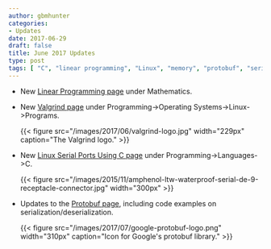 ```yaml
---
author: gbmhunter
categories:
- Updates
date: 2017-06-29
draft: false
title: June 2017 Updates
type: post
tags: [ "C", "linear programming", "Linux", "memory", "protobuf", "serial port", "serialization", "Valgrind" ]
---
```


* New [Linear Programming page](/mathematics/linear-programming) under Mathematics.
* New [Valgrind page](/programming/operating-systems/linux/programs/valgrind) under Programming->Operating Systems->Linux->Programs.  

	{{< figure src="/images/2017/06/valgrind-logo.jpg" width="229px" caption="The Valgrind logo." >}}

* New [Linux Serial Ports Using C page](/programming/operating-systems/linux/linux-serial-ports-using-c-cpp/) under Programming->Languages->C.  

	{{< figure src="/images/2015/11/amphenol-ltw-waterproof-serial-de-9-receptacle-connector.jpg" width="300px" >}}

* Updates to the [Protobuf page](/programming/general/protobuf), including code examples on serialization/deserialization.  

	{{< figure src="/images/2017/07/google-protobuf-logo.png" width="310px" caption="Icon for Google's protobuf library."  >}}